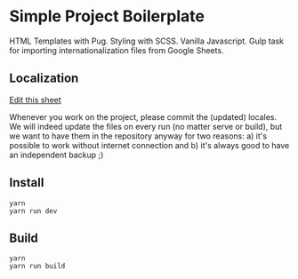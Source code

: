 # Simple Project Boilerplate

HTML Templates with Pug. Styling with SCSS. Vanilla Javascript. Gulp task for importing internationalization files from Google Sheets.
## Localization

[Edit this sheet](https://docs.google.com/spreadsheets/d/1OKFriFyzpZhV6XEzPE3T7F6j6Pk10PMdi-oIy1-iYN8)

Whenever you work on the project, please commit the (updated) locales. We will indeed update the files on every run (no matter serve or build), but we want to have them in the repository anyway for two reasons: a) it's possible to work without internet connection and b) it's always good to have an independent backup ;)

## Install

```
yarn
yarn run dev
```


## Build

```
yarn
yarn run build
```

